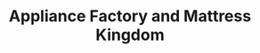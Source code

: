 ---
title: "Appliance Factory and Mattress Kingdom"
url: /grand-junction/appliance-factory-and-mattress-kingdom/
shop: Betten
---